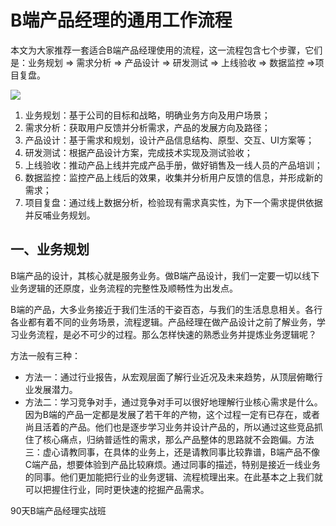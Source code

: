 # B端产品经理的通用工作流程

本文为大家推荐一套适合B端产品经理使用的流程，这一流程包含七个步骤，它们是：业务规划 => 需求分析 => 产品设计 => 研发测试 => 上线验收 => 数据监控 =>项目复盘。

![](/2024-01-24_14-46-02.png)

1. 业务规划：基于公司的目标和战略，明确业务方向及用户场景；
2. 需求分析：获取用户反馈并分析需求，产品的发展方向及路径；
3. 产品设计：基于需求和规划，设计产品信息结构、原型、交互、UI方案等；
4. 研发测试：根据产品设计方案，完成技术实现及测试验收；
5. 上线验收：推动产品上线并完成产品手册，做好销售及一线人员的产品培训；
6. 数据监控：监控产品上线后的效果，收集并分析用户反馈的信息，并形成新的需求；
7. 项目复盘：通过线上数据分析，检验现有需求真实性，为下一个需求提供依据并反哺业务规划。

## 一、业务规划

B端产品的设计，其核心就是服务业务。做B端产品设计，我们一定要一切以线下业务逻辑的还原度，业务流程的完整性及顺畅性为出发点。

B端的产品，大多业务接近于我们生活的干姿百态，与我们的生活息息相关。各行各业都有着不同的业务场景，流程逻辑。产品经理在做产品设计之前了解业务，学习业务流程，是必不可少的过程。那么怎样快速的熟悉业务并提炼业务逻辑呢？

方法一般有三种：
- 方法一：通过行业报告，从宏观层面了解行业近况及未来趋势，从顶层俯瞰行业发展潜力。
- 方法二：学习竞争对手，通过竞争对手可以很好地理解行业核心需求是什么。因为B端的产品一定都是发展了若干年的产物，这个过程一定有已存在，或者尚且活着的产品。他们也是逐步学习业务并设计产品的，所以通过这些竞品抓住了核心痛点，归纳普适性的需求，那么产品整体的思路就不会跑偏。方法三：虚心请教同事，在具体的业务上，还是请教同事比较靠谱，B端产品不像C端产品，想要体验到产品比较麻烦。通过同事的描述，特别是接近一线业务的同事。他们更加能把行业的业务逻辑、流程梳理出来。在此基本之上我们就可以把握住行业，同时更快速的挖掘产品需求。



90天B端产品经理实战班